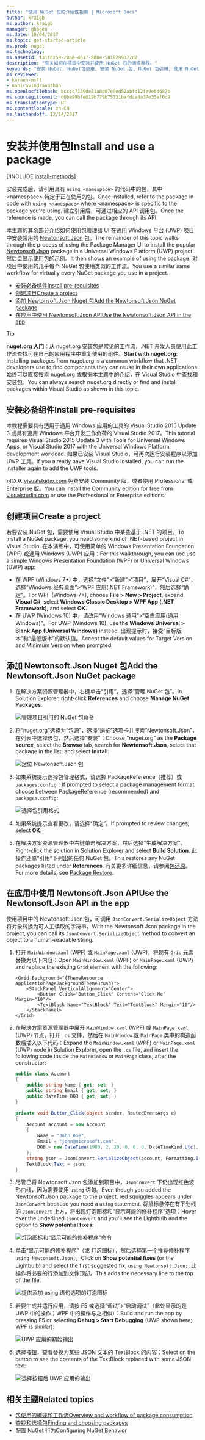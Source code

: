 ```yaml
---
title: "使用 NuGet 包的介绍性指南 | Microsoft Docs"
author: kraigb
ms.author: kraigb
manager: ghogen
ms.date: 10/04/2017
ms.topic: get-started-article
ms.prod: nuget
ms.technology: 
ms.assetid: f31f8259-20a8-4617-880e-5819299372d2
description: "有关如何在项目中安装并使用 NuGet 包的演练教程。"
keywords: "安装 NuGet, NuGet包使用, 安装 NuGet 包, NuGet 包引用, 使用 NuGet 包"
ms.reviewer:
- karann-msft
- unniravindranathan
ms.openlocfilehash: bcccc7139de31a8d07e9ed52abfd12fe9e6d687b
ms.sourcegitcommit: d0ba99bfe019b779b75731bafdca8a37e35ef0d9
ms.translationtype: HT
ms.contentlocale: zh-CN
ms.lasthandoff: 12/14/2017
---
```

# <a name="install-and-use-a-package"></a><span data-ttu-id="e71f0-104">安装并使用包</span><span class="sxs-lookup"><span data-stu-id="e71f0-104">Install and use a package</span></span>

[!INCLUDE [install-methods](../includes/install-methods.md)]

<span data-ttu-id="e71f0-105">安装完成后，请引用具有 `using <namespace>` 的代码中的包，其中 \<namespace\> 特定于正在使用的包。</span><span class="sxs-lookup"><span data-stu-id="e71f0-105">Once installed, refer to the package in code with `using <namespace>` where \<namespace\> is specific to the package you're using.</span></span> <span data-ttu-id="e71f0-106">建立引用后，可通过相应的 API 调用包。</span><span class="sxs-lookup"><span data-stu-id="e71f0-106">Once the reference is made, you can call the package through its API.</span></span>

<span data-ttu-id="e71f0-107">本主题的其余部分介绍如何使用包管理器 UI 在通用 Windows 平台 (UWP) 项目中安装常用的 [Newtonsoft.Json](https://www.nuget.org/packages/Newtonsoft.Json/) 包。</span><span class="sxs-lookup"><span data-stu-id="e71f0-107">The remainder of this topic walks through the process of using the Package Manager UI to install the popular [Newtonsoft.Json](https://www.nuget.org/packages/Newtonsoft.Json/) package in a Universal Windows Platform (UWP) project.</span></span> <span data-ttu-id="e71f0-108">然后会显示使用包的示例。</span><span class="sxs-lookup"><span data-stu-id="e71f0-108">It then shows an example of using the package.</span></span> <span data-ttu-id="e71f0-109">对项目中使用的几乎每个 NuGet 包使用类似的工作流。</span><span class="sxs-lookup"><span data-stu-id="e71f0-109">You use a similar same workflow for virtually every NuGet package you use in a project.</span></span>

- [<span data-ttu-id="e71f0-110">安装必备组件</span><span class="sxs-lookup"><span data-stu-id="e71f0-110">Install pre-requisites</span></span>](#install-pre-requisites)
- [<span data-ttu-id="e71f0-111">创建项目</span><span class="sxs-lookup"><span data-stu-id="e71f0-111">Create a project</span></span>](#create-a-project)
- [<span data-ttu-id="e71f0-112">添加 Newtonsoft.Json Nuget 包</span><span class="sxs-lookup"><span data-stu-id="e71f0-112">Add the Newtonsoft.Json NuGet package</span></span>](#add-the-newtonsoftjson-nuget-package)
- [<span data-ttu-id="e71f0-113">在应用中使用 Newtonsoft.Json API</span><span class="sxs-lookup"><span data-stu-id="e71f0-113">Use the Newtonsoft.Json API in the app</span></span>](#use-the-newtonsoftjson-api-in-the-app)

> [!Tip]
> <span data-ttu-id="e71f0-114">**nuget.org 入门**：从 nuget.org 安装包是常见的工作流，.NET 开发人员使用此工作流查找可在自己的应用程序中重复使用的组件。</span><span class="sxs-lookup"><span data-stu-id="e71f0-114">**Start with nuget.org**: Installing packages from nuget.org is a common workflow that .NET developers use to find components they can reuse in their own applications.</span></span> <span data-ttu-id="e71f0-115">始终可以直接搜索 nuget.org 或根据本主题中的介绍，在 Visual Studio 中查找和安装包。</span><span class="sxs-lookup"><span data-stu-id="e71f0-115">You can always search nuget.org directly or find and install packages within Visual Studio as shown in this topic.</span></span>

## <a name="install-pre-requisites"></a><span data-ttu-id="e71f0-116">安装必备组件</span><span class="sxs-lookup"><span data-stu-id="e71f0-116">Install pre-requisites</span></span>

<span data-ttu-id="e71f0-117">本教程需要具有适用于通用 Windows 应用的工具的 Visual Studio 2015 Update 3 或具有通用 Windows 平台开发工作负荷的 Visual Studio 2017。</span><span class="sxs-lookup"><span data-stu-id="e71f0-117">This tutorial requires Visual Studio 2015 Update 3 with Tools for Universal Windows Apps, or Visual Studio 2017 with the Universal Windows Platform development workload.</span></span> <span data-ttu-id="e71f0-118">如果已安装 Visual Studio，可再次运行安装程序以添加 UWP 工具。</span><span class="sxs-lookup"><span data-stu-id="e71f0-118">If you already have Visual Studio installed, you can run the installer again to add the UWP tools.</span></span>

<span data-ttu-id="e71f0-119">可以从 [visualstudio.com](https://www.visualstudio.com/) 免费安装 Community 版，或者使用 Professional 或 Enterprise 版。</span><span class="sxs-lookup"><span data-stu-id="e71f0-119">You can install the Community edition for free from [visualstudio.com](https://www.visualstudio.com/) or use the Professional or Enterprise editions.</span></span> 

## <a name="create-a-project"></a><span data-ttu-id="e71f0-120">创建项目</span><span class="sxs-lookup"><span data-stu-id="e71f0-120">Create a project</span></span>

<span data-ttu-id="e71f0-121">若要安装 NuGet 包，需要使用 Visual Studio 中某些基于 .NET 的项目。</span><span class="sxs-lookup"><span data-stu-id="e71f0-121">To install a NuGet package, you need some kind of .NET-based project in Visual Studio.</span></span> <span data-ttu-id="e71f0-122">在本演练中，可使用简单的 Windows Presentation Foundation (WPF) 或通用 Windows (UWP) 应用：</span><span class="sxs-lookup"><span data-stu-id="e71f0-122">For this walkthrough, you can use use a simple Windows Presentation Foundation (WPF) or Universal Windows (UWP) app:</span></span>

- <span data-ttu-id="e71f0-123">在 WPF (Windows 7+) 中，选择“文件”>“新建”>“项目”，展开“Visual C#”，选择“Windows 经典桌面”>“WPF 应用(.NET Framework)”，然后选择“确定”。</span><span class="sxs-lookup"><span data-stu-id="e71f0-123">For WPF (Windows 7+), choose **File > New > Project**, expand **Visual C#**, select **Windows Classic Desktop > WPF App (.NET Framework)**, and select **OK**.</span></span>
- <span data-ttu-id="e71f0-124">在 UWP (Windows 10) 中，请改用“Windows 通用”>“空白应用(通用 Windows)”。</span><span class="sxs-lookup"><span data-stu-id="e71f0-124">For UWP (Windows 10), use the **Windows Universal > Blank App (Universal Windows)** instead.</span></span> <span data-ttu-id="e71f0-125">出现提示时，接受“目标版本”和“最低版本”的默认值。</span><span class="sxs-lookup"><span data-stu-id="e71f0-125">Accept the default values for Target Version and Minimum Version when prompted.</span></span>

## <a name="add-the-newtonsoftjson-nuget-package"></a><span data-ttu-id="e71f0-126">添加 Newtonsoft.Json Nuget 包</span><span class="sxs-lookup"><span data-stu-id="e71f0-126">Add the Newtonsoft.Json NuGet package</span></span>

1. <span data-ttu-id="e71f0-127">在解决方案资源管理器中，右键单击“引用”，选择“管理 NuGet 包”。</span><span class="sxs-lookup"><span data-stu-id="e71f0-127">In Solution Explorer, right-click **References** and choose **Manage NuGet Packages**.</span></span>

    ![管理项目引用的 NuGet 包命令](media/QS_Use-02-ManageNuGetPackages.png)

1. <span data-ttu-id="e71f0-129">将“nuget.org”选择为“包源”，选择“浏览”选项卡并搜索“Newtonsoft.Json”，在列表中选择该包，然后选择“安装”：</span><span class="sxs-lookup"><span data-stu-id="e71f0-129">Choose "nuget.org" as the **Package source**, select the **Browse** tab, search for **Newtonsoft.Json**, select that package in the list, and select **Install**:</span></span>

    ![定位 Newtonsoft.Json 包](media/QS_Use-03-NewtonsoftJson.png)

1. <span data-ttu-id="e71f0-131">如果系统提示选择包管理格式，请选择 PackageReference（推荐）或 `packages.config`：</span><span class="sxs-lookup"><span data-stu-id="e71f0-131">If prompted to select a package management format, choose between PackageReference (recommended) and `packages.config`:</span></span>

    ![选择包引用格式](media/QS_Use-03b-SelectFormat.png)

1. <span data-ttu-id="e71f0-133">如果系统提示查看更改，请选择“确定”。</span><span class="sxs-lookup"><span data-stu-id="e71f0-133">If prompted to review changes, select **OK**.</span></span>

1. <span data-ttu-id="e71f0-134">在解决方案资源管理器中右键单击解决方案，然后选择“生成解决方案”。</span><span class="sxs-lookup"><span data-stu-id="e71f0-134">Right-click the solution in Solution Explorer and select **Build Solution**.</span></span> <span data-ttu-id="e71f0-135">此操作还原“引用”下列出的任何 NuGet 包。</span><span class="sxs-lookup"><span data-stu-id="e71f0-135">This restores any NuGet packages listed under **References**.</span></span> <span data-ttu-id="e71f0-136">有关更多详细信息，请参阅[包还原](../consume-packages/package-restore.md)。</span><span class="sxs-lookup"><span data-stu-id="e71f0-136">For more details, see [Package Restore](../consume-packages/package-restore.md).</span></span>

## <a name="use-the-newtonsoftjson-api-in-the-app"></a><span data-ttu-id="e71f0-137">在应用中使用 Newtonsoft.Json API</span><span class="sxs-lookup"><span data-stu-id="e71f0-137">Use the Newtonsoft.Json API in the app</span></span>

<span data-ttu-id="e71f0-138">使用项目中的 Newtonsoft.Json 包，可调用 `JsonConvert.SerializeObject` 方法将对象转换为可人工读取的字符串。</span><span class="sxs-lookup"><span data-stu-id="e71f0-138">With the Newtonsoft.Json package in the project, you can call its `JsonConvert.SerializeObject` method to convert an object to a human-readable string.</span></span>

1. <span data-ttu-id="e71f0-139">打开 `MainWindow.xaml` (WPF) 或 `MainPage.xaml` (UWP)，将现有 `Grid` 元素替换为以下内容：</span><span class="sxs-lookup"><span data-stu-id="e71f0-139">Open `MainWindow.xaml` (WPF) or `MainPage.xaml` (UWP) and replace the existing `Grid` element with the following:</span></span>

    ```xaml
    <Grid Background="{ThemeResource ApplicationPageBackgroundThemeBrush}">
        <StackPanel VerticalAlignment="Center">
            <Button Click="Button_Click" Content="Click Me" Margin="10"/>
            <TextBlock Name="TextBlock" Text="TextBlock" Margin="10"/>
        </StackPanel>
    </Grid>
    ```

1. <span data-ttu-id="e71f0-140">在解决方案资源管理器中展开 `MainWindow.xaml` (WPF) 或 `MainPage.xaml` (UWP) 节点，打开 `.cs` 文件，然后在 `MainWindow` 或 `MainPage` 类中的构造函数后插入以下代码：</span><span class="sxs-lookup"><span data-stu-id="e71f0-140">Expand the `MainWindow.xaml` (WPF) or `MainPage.xaml` (UWP) node in Solution Explorer, open the `.cs` file, and insert the following code inside the `MainWindow` or `MainPage` class, after the constructor:</span></span>

    ```cs
    public class Account
    {
        public string Name { get; set; }
        public string Email { get; set; }
        public DateTime DOB { get; set; }
    }

    private void Button_Click(object sender, RoutedEventArgs e)
    {
        Account account = new Account
        {
            Name = "John Doe",
            Email = "john@microsoft.com",
            DOB = new DateTime(1980, 2, 20, 0, 0, 0, DateTimeKind.Utc),
        };
        string json = JsonConvert.SerializeObject(account, Formatting.Indented);
        TextBlock.Text = json;
    }
    ```

1. <span data-ttu-id="e71f0-141">尽管已将 Newtonsoft.Json 包添加到项目中，`JsonConvert` 下仍出现红色波形曲线，因为需要使用 `using` 语句。</span><span class="sxs-lookup"><span data-stu-id="e71f0-141">Even though you added the Newtonsoft.Json package to the project, red squiggles appears under `JsonConvert` because you need a `using` statement.</span></span> <span data-ttu-id="e71f0-142">将鼠标悬停在有下划线的 `JsonConvert` 上方，将出现灯泡图标和“显示可能的修补程序”选项：</span><span class="sxs-lookup"><span data-stu-id="e71f0-142">Hover over the underlined `JsonConvert` and you'll see the Lightbulb and the option to **Show potential fixes**:</span></span>

    ![灯泡图标和“显示可能的修补程序”命令](media/QS_Use-04-ShowPotentialFixes.png)


1. <span data-ttu-id="e71f0-144">单击“显示可能的修补程序”（或 灯泡图标），然后选择第一个推荐修补程序 `using Newtonsoft.Json;`。</span><span class="sxs-lookup"><span data-stu-id="e71f0-144">Click on **Show potential fixes** (or the Lightbulb) and select the first suggested fix, `using Newtonsoft.Json;`.</span></span> <span data-ttu-id="e71f0-145">此操作将必要的行添加到文件顶部。</span><span class="sxs-lookup"><span data-stu-id="e71f0-145">This adds the necessary line to the top of the file.</span></span>

    ![提供添加 using 语句选项的灯泡图标](media/QS_Use-05-AddUsing.png)

1. <span data-ttu-id="e71f0-147">若要生成并运行应用，请按 F5 或选择“调试”>“启动调试”（此处显示的是 UWP 中的操作；WPF 中的操作与之相似）：</span><span class="sxs-lookup"><span data-stu-id="e71f0-147">Build and run the app by pressing F5 or selecting **Debug > Start Debugging** (UWP shown here; WPF is similar):</span></span>

    ![UWP 应用的初始输出](media/QS_Use-06-AppStart.png)

1. <span data-ttu-id="e71f0-149">选择按钮，查看替换为某些 JSON 文本的 TextBlock 的内容：</span><span class="sxs-lookup"><span data-stu-id="e71f0-149">Select on the button to see the contents of the TextBlock replaced with some JSON text:</span></span>

    ![选择按钮后 UWP 应用的输出](media/QS_Use-07-AppEnd.png)

## <a name="related-topics"></a><span data-ttu-id="e71f0-151">相关主题</span><span class="sxs-lookup"><span data-stu-id="e71f0-151">Related topics</span></span>

- [<span data-ttu-id="e71f0-152">包使用的概述和工作流</span><span class="sxs-lookup"><span data-stu-id="e71f0-152">Overview and workflow of package consumption</span></span>](../consume-packages/overview-and-workflow.md)
- [<span data-ttu-id="e71f0-153">查找和选择包</span><span class="sxs-lookup"><span data-stu-id="e71f0-153">Finding and choosing packages</span></span>](../consume-packages/finding-and-choosing-packages.md)
- [<span data-ttu-id="e71f0-154">配置 NuGet 行为</span><span class="sxs-lookup"><span data-stu-id="e71f0-154">Configuring NuGet Behavior</span></span>](../consume-packages/configuring-nuget-behavior.md)
